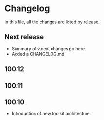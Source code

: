 # Changelog
In this file, all the changes are listed by release.

## Next release

* Summary of v.next changes go here.
* Added a CHANGELOG.md

## 100.12

## 100.11

## 100.10

* Introduction of new toolkit architecture.
